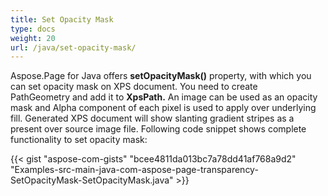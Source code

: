 ```yaml
---
title: Set Opacity Mask
type: docs
weight: 20
url: /java/set-opacity-mask/
---
```


Aspose.Page for Java offers **setOpacityMask()** property, with which you can set opacity mask on XPS document. You need to create PathGeometry and add it to **XpsPath.** An image can be used as an opacity mask and Alpha component of each pixel is used to apply over underlying fill. Generated XPS document will show slanting gradient stripes as a present over source image file. Following code snippet shows complete functionality to set opacity mask:

{{< gist "aspose-com-gists" "bcee4811da013bc7a78dd41af768a9d2" "Examples-src-main-java-com-aspose-page-transparency-SetOpacityMask-SetOpacityMask.java" >}}
